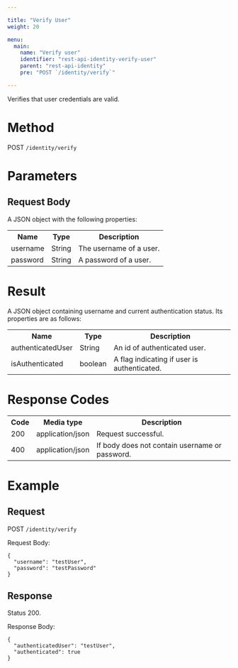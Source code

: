 ```yaml
---

title: "Verify User"
weight: 20

menu:
  main:
    name: "Verify user"
    identifier: "rest-api-identity-verify-user"
    parent: "rest-api-identity"
    pre: "POST `/identity/verify`"

---
```



Verifies that user credentials are valid.


# Method

POST `/identity/verify`


# Parameters

## Request Body

A JSON object with the following properties:

<table class="table table-striped">
  <tr>
    <th>Name</th>
    <th>Type</th>
    <th>Description</th>
  </tr>
  <tr>
    <td>username</td>
    <td>String</td>
    <td>The username of a user.</td>
  </tr>
  <tr>
    <td>password</td>
    <td>String</td>
    <td>A password of a user.</td>
  </tr>
</table>

# Result

A JSON object containing username and current authentication status.
Its properties are as follows:

<table class="table table-striped">
  <tr>
    <th>Name</th>
    <th>Type</th>
    <th>Description</th>
  </tr>
  <tr>
    <td>authenticatedUser</td>
    <td>String</td>
    <td>An id of authenticated user.</td>
  </tr>
  <tr>
    <td>isAuthenticated</td>
    <td>boolean</td>
    <td>A flag indicating if user is authenticated.</td>
  </tr>
</table>


# Response Codes

<table class="table table-striped">
  <tr>
    <th>Code</th>
    <th>Media type</th>
    <th>Description</th>
  </tr>
  <tr>
    <td>200</td>
    <td>application/json</td>
    <td>Request successful.</td>
  </tr>
  <tr>
    <td>400</td>
    <td>application/json</td>
    <td>If body does not contain username or password.</td>
  </tr>
</table>


# Example

## Request

POST `/identity/verify`

Request Body:

    {
      "username": "testUser",
      "password": "testPassword"
    }

## Response

Status 200.

Response Body:

    {
      "authenticatedUser": "testUser",
      "authenticated": true
    }
